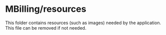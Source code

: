 # MBilling/resources

This folder contains resources (such as images) needed by the application. This file can
be removed if not needed.
